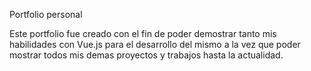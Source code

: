 Portfolio personal

Este portfolio fue creado con el fin de poder demostrar tanto mis habilidades con Vue.js para el desarrollo del mismo a la vez que poder mostrar todos mis demas proyectos y trabajos hasta la actualidad.
